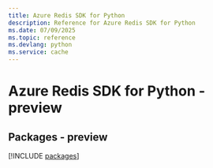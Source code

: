 ```yaml
---
title: Azure Redis SDK for Python
description: Reference for Azure Redis SDK for Python
ms.date: 07/09/2025
ms.topic: reference
ms.devlang: python
ms.service: cache
---
```

# Azure Redis SDK for Python - preview
## Packages - preview
[!INCLUDE [packages](redis-index.md)]